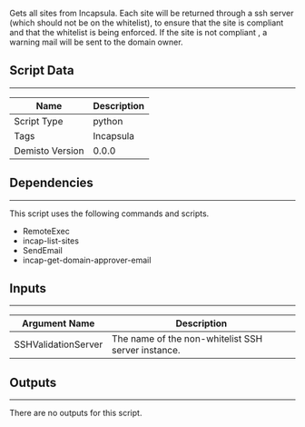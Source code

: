 Gets all sites from Incapsula.
Each site will be returned through a ssh server (which should not be on the whitelist), to ensure that the site is compliant and that the whitelist is being enforced. If the site is not compliant , a warning mail will be sent to the domain owner. 
 
## Script Data
---

| **Name** | **Description** |
| --- | --- |
| Script Type | python |
| Tags | Incapsula |
| Demisto Version | 0.0.0 |

## Dependencies
---
This script uses the following commands and scripts.
* RemoteExec
* incap-list-sites
* SendEmail
* incap-get-domain-approver-email

## Inputs
---

| **Argument Name** | **Description** |
| --- | --- |
| SSHValidationServer | The name of the non-whitelist SSH server instance. |

## Outputs
---
There are no outputs for this script.
